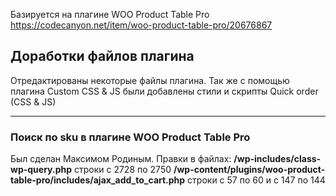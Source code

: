 Базируется на плагине WOO Product Table Pro https://codecanyon.net/item/woo-product-table-pro/20676867

<h2>Доработки файлов плагина</h2>
Отредактированы некоторые файлы плагина.
Так же с помощью плагина Custom CSS & JS были добавлены стили и скрипты Quick order (CSS & JS)

<hr>
<h3>Поиск по sku в плагине WOO Product Table Pro</h3>

Был сделан Максимом Родиным. Правки в файлах:
<strong>/wp-includes/class-wp-query.php</strong> строки с 2728 по 2750
<strong>/wp-content/plugins/woo-product-table-pro/includes/ajax_add_to_cart.php</strong> строки с 57 по 60 и с 147 по 144
